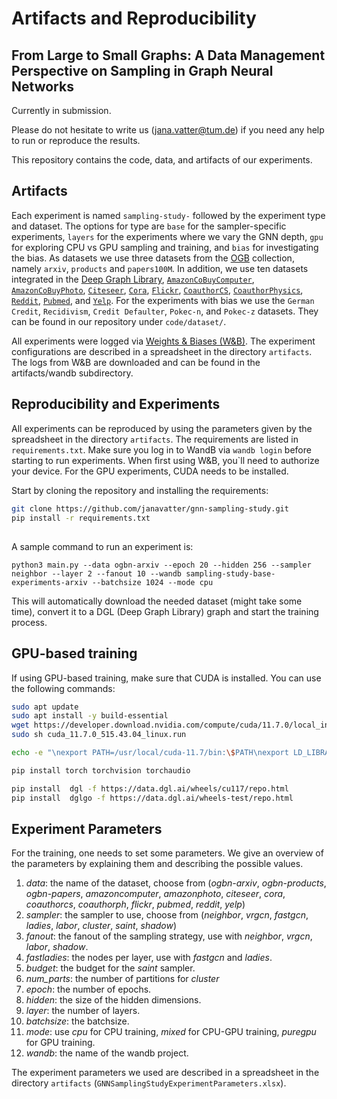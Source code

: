 # Artifacts and Reproducibility
## From Large to Small Graphs: A Data Management Perspective on Sampling in Graph Neural Networks 
Currently in submission. 

Please do not hesitate to write us (jana.vatter@tum.de) if you need any help to run or reproduce the results.

This repository contains the code, data, and artifacts of our experiments.

## Artifacts
Each experiment is named `sampling-study-` followed by the experiment type and dataset. The options for type are `base` for the sampler-specific experiments, `layers` for the experiments where we vary the GNN depth, `gpu` for exploring CPU vs GPU sampling and training, and `bias` for investigating the bias.
As datasets we use three datasets from the [OGB](https://ogb.stanford.edu/) collection, namely `arxiv`, `products` and `papers100M`. In addition, we use ten datasets integrated in the [Deep Graph Library](https://www.dgl.ai/), [`AmazonCoBuyComputer`](https://docs.dgl.ai/generated/dgl.data.AmazonCoBuyComputerDataset.html#dgl.data.AmazonCoBuyComputerDataset), [`AmazonCoBuyPhoto`](https://docs.dgl.ai/generated/dgl.data.AmazonCoBuyPhotoDataset.html#dgl.data.AmazonCoBuyPhotoDataset), [`Citeseer`](https://docs.dgl.ai/generated/dgl.data.CiteseerGraphDataset.html#dgl.data.CiteseerGraphDataset), [`Cora`](https://docs.dgl.ai/generated/dgl.data.CoraGraphDataset.html), [`Flickr`](https://docs.dgl.ai/generated/dgl.data.FlickrDataset.html), [`CoauthorCS`](https://docs.dgl.ai/generated/dgl.data.CoauthorCSDataset.html#dgl.data.CoauthorCSDataset), [`CoauthorPhysics`](https://docs.dgl.ai/generated/dgl.data.CoauthorPhysicsDataset.html#dgl.data.CoauthorPhysicsDataset), [`Reddit`](https://docs.dgl.ai/generated/dgl.data.RedditDataset.html), [`Pubmed`](https://docs.dgl.ai/generated/dgl.data.PubmedGraphDataset.html#dgl.data.PubmedGraphDataset), and [`Yelp`](https://docs.dgl.ai/generated/dgl.data.YelpDataset.html). 
For the experiments with bias we use the `German Credit`, `Recidivism`, `Credit Defaulter`, `Pokec-n`, and `Pokec-z` datasets. They can be found in our repository under `code/dataset/`.

All experiments were logged via [Weights & Biases (W&B)](https://wandb.ai/site). The experiment configurations are described in a spreadsheet in the directory `artifacts`. The logs from W&B are downloaded and can be found in the artifacts/wandb subdirectory.

## Reproducibility and Experiments
All experiments can be reproduced by using the parameters given by the spreadsheet in the directory `artifacts`. The requirements are listed in `requirements.txt`. Make sure you log in to WandB via ```wandb login``` before starting to run experiments. 
When first using W&B, you`ll need to authorize your device. For the GPU experiments, CUDA needs to be installed.

Start by cloning the repository and installing the requirements:

```bash
git clone https://github.com/janavatter/gnn-sampling-study.git
pip install -r requirements.txt
```

##
A sample command to run an experiment is:

```
python3 main.py --data ogbn-arxiv --epoch 20 --hidden 256 --sampler neighbor --layer 2 --fanout 10 --wandb sampling-study-base-experiments-arxiv --batchsize 1024 --mode cpu
```

This will automatically download the needed dataset (might take some time), convert it to a DGL (Deep Graph Library) graph and start the training process.


## GPU-based training
If using GPU-based training, make sure that CUDA is installed. You can use the following commands:
```bash
sudo apt update
sudo apt install -y build-essential
wget https://developer.download.nvidia.com/compute/cuda/11.7.0/local_installers/cuda_11.7.0_515.43.04_linux.run
sudo sh cuda_11.7.0_515.43.04_linux.run

echo -e "\nexport PATH=/usr/local/cuda-11.7/bin:\$PATH\nexport LD_LIBRARY_PATH=/usr/local/cuda-11.7/lib64:\$LD_LIBRARY_PATH" >> ~/.bashrc

pip install torch torchvision torchaudio

pip install  dgl -f https://data.dgl.ai/wheels/cu117/repo.html
pip install  dglgo -f https://data.dgl.ai/wheels-test/repo.html
```

## Experiment Parameters
For the training, one needs to set some parameters. We give an overview of the parameters by explaining them and describing the possible values.

1. *data*: the name of the dataset, choose from (*ogbn-arxiv*, *ogbn-products*, *ogbn-papers*, *amazoncomputer*, *amazonphoto*, *citeseer*, *cora*, *coauthorcs*, *coauthorph*, *flickr*, *pubmed*, *reddit*, *yelp*)
2. *sampler*: the sampler to use, choose from (*neighbor*, *vrgcn*, *fastgcn*, *ladies*, *labor*, *cluster*, *saint*, *shadow*)
3. *fanout*: the fanout of the sampling strategy, use with *neighbor*, *vrgcn*, *labor*, *shadow*.
4. *fastladies*: the nodes per layer, use with *fastgcn* and *ladies*.
5. *budget*: the budget for the *saint* sampler.
6. *num_parts*: the number of partitions for *cluster*
7. *epoch*: the number of epochs.
8. *hidden*: the size of the hidden dimensions.
9. *layer*: the number of layers.
10. *batchsize*: the batchsize.
11. *mode*: use *cpu* for CPU training, *mixed* for CPU-GPU training, *puregpu* for GPU training. 
12. *wandb*: the name of the wandb project.

The experiment parameters we used are described in a spreadsheet in the directory `artifacts` (`GNNSamplingStudyExperimentParameters.xlsx`).


